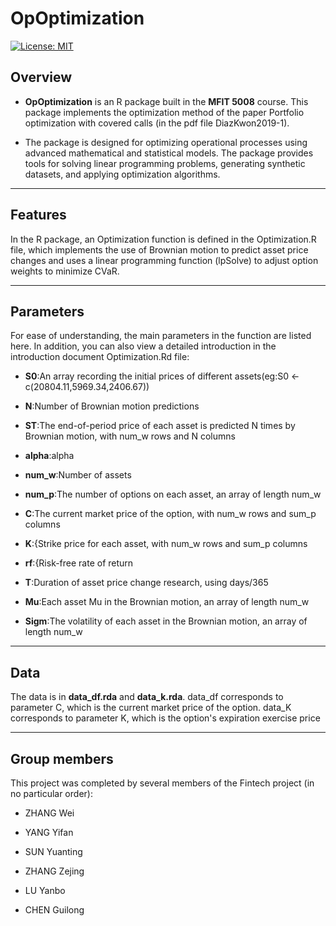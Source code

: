 # OpOptimization


[![License: MIT](https://img.shields.io/badge/License-MIT-blue.svg)](LICENSE)
## Overview

- **OpOptimization** is an R package built in the **MFIT 5008** course. This package implements the optimization method of the paper Portfolio optimization with covered calls (in the pdf file DiazKwon2019-1).

- The package is designed for optimizing operational processes using advanced mathematical and statistical models. The package provides tools for solving linear programming problems, generating synthetic datasets, and applying optimization algorithms.

---

## Features

In the R package, an Optimization function is defined in the Optimization.R file, which implements the use of Brownian motion to predict asset price changes and uses a linear programming function (lpSolve) to adjust option weights to minimize CVaR.

---

## Parameters

For ease of understanding, the main parameters in the function are listed here. In addition, you can also view a detailed introduction in the introduction document Optimization.Rd file:

-  **S0**:An array recording the initial prices of different assets(eg:S0 <- c(20804.11,5969.34,2406.67))
  
-  **N**:Number of Brownian motion predictions
  
-  **ST**:The end-of-period price of each asset is predicted N times by Brownian motion, with num_w rows and N columns
  
- **alpha**:alpha
 
-  **num_w**:Number of assets
  
-  **num_p**:The number of options on each asset, an array of length num_w
  
-  **C**:The current market price of the option, with num_w rows and sum_p columns
  
-  **K**:{Strike price for each asset, with num_w rows and sum_p columns
  
-  **rf**:{Risk-free rate of return
  
-  **T**:Duration of asset price change research, using days/365
  
-  **Mu**:Each asset Mu in the Brownian motion, an array of length num_w
  
-  **Sigm**:The volatility of each asset in the Brownian motion, an array of length num_w

---

## Data
The data is in **data_df.rda** and **data_k.rda**. data_df corresponds to parameter C, which is the current market price of the option. data_K corresponds to parameter K, which is the option's expiration exercise price

---
## Group members
This project was completed by several members of the Fintech project (in no particular order):

- ZHANG Wei

- YANG Yifan

- SUN Yuanting

- ZHANG Zejing

- LU Yanbo

- CHEN Guilong

